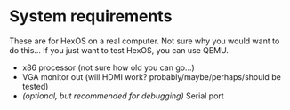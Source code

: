 # System requirements
These are for HexOS on a real computer. Not sure why you would want to do this... If you just want to test HexOS, you can use QEMU.
* x86 processor (not sure how old you can go...)
* VGA monitor out (will HDMI work? probably/maybe/perhaps/should be tested)
* _(optional, but recommended for debugging)_ Serial port
